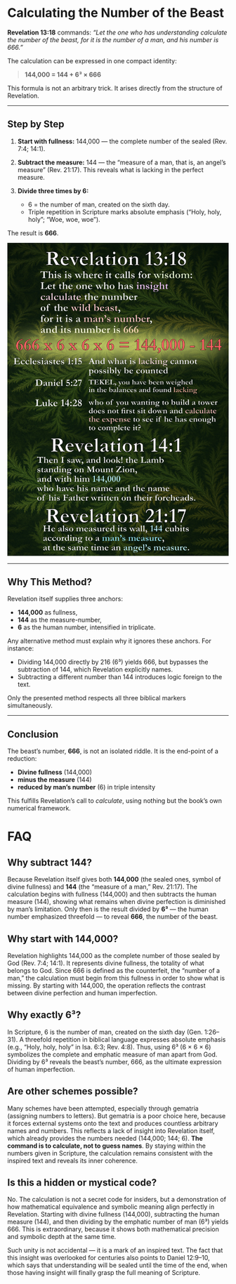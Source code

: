 # Calculating the Number of the Beast

**Revelation 13:18** commands: *“Let the one who has understanding calculate the number of the beast, for it is the number of a man, and his number is 666.”*

The calculation can be expressed in one compact identity:

> **144,000 = 144 + 6³ × 666**

This formula is not an arbitrary trick. It arises directly from the structure of Revelation.

---

## Step by Step

1. **Start with fullness:** 144,000 — the complete number of the sealed (Rev. 7:4; 14:1).
2. **Subtract the measure:** 144 — the “measure of a man, that is, an angel’s measure” (Rev. 21:17). This reveals what is lacking in the perfect measure.
3. **Divide three times by 6:**

   * 6 = the number of man, created on the sixth day.
   * Triple repetition in Scripture marks absolute emphasis (“Holy, holy, holy”; “Woe, woe, woe”).

The result is **666**.

![calculate the number of the beast](666.jpg)

---

## Why This Method?

Revelation itself supplies three anchors:

* **144,000** as fullness,
* **144** as the measure-number,
* **6** as the human number, intensified in triplicate.

Any alternative method must explain why it ignores these anchors. For instance:

* Dividing 144,000 directly by 216 (6³) yields 666, but bypasses the subtraction of 144, which Revelation explicitly names.
* Subtracting a different number than 144 introduces logic foreign to the text.

Only the presented method respects all three biblical markers simultaneously.

---

## Conclusion

The beast’s number, **666**, is not an isolated riddle. It is the end-point of a reduction:

* **Divine fullness** (144,000)
* **minus the measure** (144)
* **reduced by man’s number** (6) in triple intensity

This fulfills Revelation’s call to *calculate*, using nothing but the book’s own numerical framework.


# FAQ

## Why subtract 144?

Because Revelation itself gives both **144,000** (the sealed ones, symbol of divine fullness) and **144** (the “measure of a man,” Rev. 21:17). The calculation begins with fullness (144,000) and then subtracts the human measure (144), showing what remains when divine perfection is diminished by man’s limitation. Only then is the result divided by **6³** — the human number emphasized threefold — to reveal **666**, the number of the beast.

## Why start with 144,000?

Revelation highlights 144,000 as the complete number of those sealed by God (Rev. 7:4; 14:1). It represents divine fullness, the totality of what belongs to God. Since 666 is defined as the counterfeit, the “number of a man,” the calculation must begin from this fullness in order to show what is missing. By starting with 144,000, the operation reflects the contrast between divine perfection and human imperfection.

## Why exactly 6³?

In Scripture, 6 is the number of man, created on the sixth day (Gen. 1:26–31). A threefold repetition in biblical language expresses absolute emphasis (e.g., “Holy, holy, holy” in Isa. 6:3; Rev. 4:8). Thus, using 6³ (6 × 6 × 6) symbolizes the complete and emphatic measure of man apart from God. Dividing by 6³ reveals the beast’s number, 666, as the ultimate expression of human imperfection.

## Are other schemes possible?

Many schemes have been attempted, especially through gematria (assigning numbers to letters). But gematria is a poor choice here, because it forces external systems onto the text and produces countless arbitrary names and numbers. This reflects a lack of insight into Revelation itself, which already provides the numbers needed (144,000; 144; 6). **The command is to calculate, not to guess names**. By staying within the numbers given in Scripture, the calculation remains consistent with the inspired text and reveals its inner coherence.

## Is this a hidden or mystical code?

No. The calculation is not a secret code for insiders, but a demonstration of how mathematical equivalence and symbolic meaning align perfectly in Revelation. Starting with divine fullness (144,000), subtracting the human measure (144), and then dividing by the emphatic number of man (6³) yields 666. This is extraordinary, because it shows both mathematical precision and symbolic depth at the same time.

Such unity is not accidental — it is a mark of an inspired text. The fact that this insight was overlooked for centuries also points to Daniel 12:9–10, which says that understanding will be sealed until the time of the end, when those having insight will finally grasp the full meaning of Scripture.
